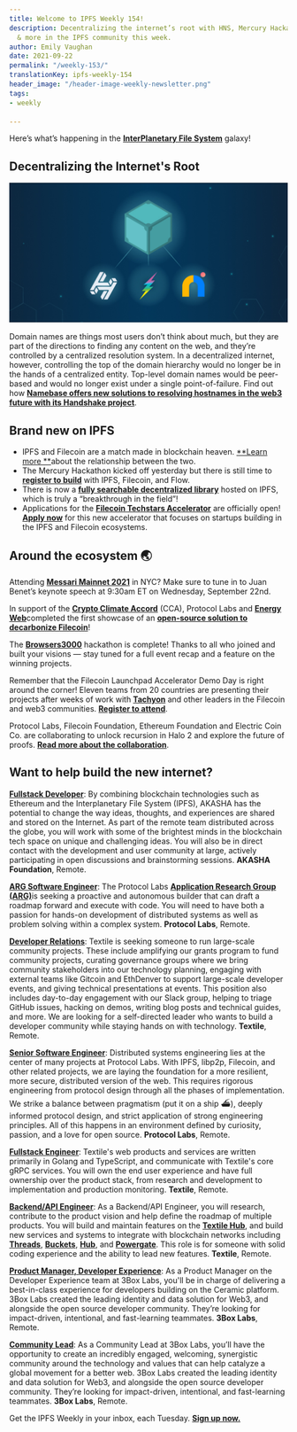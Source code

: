 ```yaml
---
title: Welcome to IPFS Weekly 154!
description: Decentralizing the internet’s root with HNS, Mercury Hackathon kickoff
  & more in the IPFS community this week.
author: Emily Vaughan
date: 2021-09-22
permalink: "/weekly-153/"
translationKey: ipfs-weekly-154
header_image: "/header-image-weekly-newsletter.png"
tags:
- weekly

---
```

Here’s what’s happening in the [**InterPlanetary File System**](https://ipfs.io/) galaxy!

## Decentralizing the Internet's Root

![](../assets/hns.jpg)

Domain names are things most users don’t think about much, but they are part of the directions to finding any content on the web, and they’re controlled by a centralized resolution system. In a decentralized internet, however, controlling the top of the domain hierarchy would no longer be in the hands of a centralized entity. Top-level domain names would be peer-based and would no longer exist under a single point-of-failure. Find out how [**Namebase offers new solutions to resolving hostnames in the web3 future with its Handshake project**](https://blog.ipfs.io/decentralizing-the-internet-s-root/).

## Brand new on IPFS

* IPFS and Filecoin are a match made in blockchain heaven. [**Learn more **](https://filecoin.io/blog/posts/using-filecoin-with-ipfs/)about the relationship between the two.
* The Mercury Hackathon kicked off yesterday but there is still time to [**register to build**](https://mercuryhackathon2021.com/?utm_source=AHTW&utm_medium=social&utm_campaign=launch-poster) with IPFS, Filecoin, and Flow.
* There is now a [**fully searchable decentralized library**](https://libgen.fun/dweb.html) hosted on IPFS, which is truly a “breakthrough in the field”!
* Applications for the [**Filecoin Techstars Accelerator**](https://www.techstars.com/accelerators/filecoin) are officially open! [**Apply now**](https://www.f6s.com/filecoin-accelerator-2022/apply) for this new accelerator that focuses on startups building in the IPFS and Filecoin ecosystems.

## Around the ecosystem 🌏

Attending [**Messari Mainnet 2021**](https://mainnet.events/agenda-2021/) in NYC? Make sure to tune in to Juan Benet’s keynote speech at 9:30am ET on Wednesday, September 22nd.   
  
In support of the [**Crypto Climate Accord**](https://cryptoclimate.org/) (CCA), Protocol Labs and [**Energy Web**](https://www.energyweb.org/)completed the first showcase of an [**open-source solution to decarbonize Filecoin**](https://medium.com/energy-web-insights/protocol-labs-and-energy-web-complete-first-showcase-of-an-open-source-solution-to-decarbonize-1a8c22ac02f5)!  
  
The [**Browsers3000**](https://events.protocol.ai/2021/browsers3000/) hackathon is complete! Thanks to all who joined and built your visions — stay tuned for a full event recap and a feature on the winning projects.   
  
Remember that the Filecoin Launchpad Accelerator Demo Day is right around the corner! Eleven teams from 20 countries are presenting their projects after weeks of work with [**Tachyon**](https://mesh.xyz/tachyon/) and other leaders in the Filecoin and web3 communities. [**Register to attend**](https://share.hsforms.com/1sOOp2P0hRJuuzhLG-BS4RQ3orpu).  
  
Protocol Labs, Filecoin Foundation, Ethereum Foundation and Electric Coin Co. are collaborating to unlock recursion in Halo 2 and explore the future of proofs. [**Read more about the collaboration**](https://electriccoin.co/blog/ethereum-zcash-filecoin-collab/).

## Want to help build the new internet?

[**Fullstack Developer**](https://weworkremotely.com/remote-jobs/akasha-foundation-fullstack-developer): By combining blockchain technologies such as Ethereum and the Interplanetary File System (IPFS), AKASHA has the potential to change the way ideas, thoughts, and experiences are shared and stored on the Internet. As part of the remote team distributed across the globe, you will work with some of the brightest minds in the blockchain tech space on unique and challenging ideas. You will also be in direct contact with the development and user community at large, actively participating in open discussions and brainstorming sessions. **AKASHA Foundation**, Remote.

[**ARG Software Engineer**](https://arg.protocol.ai/job-software-engineer): The Protocol Labs [**Application Research Group (ARG)**](https://arg.protocol.ai/)is seeking a proactive and autonomous builder that can draft a roadmap forward and execute with code. You will need to have both a passion for hands-on development of distributed systems as well as problem solving within a complex system. **Protocol Labs**, Remote.

[**Developer Relations**](https://boards.greenhouse.io/textileio/jobs/4075619004): Textile is seeking someone to run large-scale community projects. These include amplifying our grants program to fund community projects, curating governance groups where we bring community stakeholders into our technology planning, engaging with external teams like Gitcoin and EthDenver to support large-scale developer events, and giving technical presentations at events. This position also includes day-to-day engagement with our Slack group, helping to triage GitHub issues, hacking on demos, writing blog posts and technical guides, and more. We are looking for a self-directed leader who wants to build a developer community while staying hands on with technology. **Textile**, Remote.

[**Senior Software Engineer**](https://jobs.lever.co/protocol/3490e571-4d47-487e-a47f-b02f08668290): Distributed systems engineering lies at the center of many projects at Protocol Labs. With IPFS, libp2p, Filecoin, and other related projects, we are laying the foundation for a more resilient, more secure, distributed version of the web. This requires rigorous engineering from protocol design through all the phases of implementation. We strike a balance between pragmatism (put it on a ship :ferry:), deeply informed protocol design, and strict application of strong engineering principles. All of this happens in an environment defined by curiosity, passion, and a love for open source. **Protocol Labs**, Remote.

[**Fullstack Engineer**](https://boards.greenhouse.io/textileio/jobs/4017984004): Textile's web products and services are written primarily in Golang and TypeScript, and communicate with Textile's core gRPC services. You will own the end user experience and have full ownership over the product stack, from research and development to implementation and production monitoring. **Textile**, Remote.

[**Backend/API Engineer**](https://boards.greenhouse.io/textileio/jobs/4017981004): As a Backend/API Engineer, you will research, contribute to the product vision and help define the roadmap of multiple products. You will build and maintain features on the [**Textile Hub**](https://github.com/textileio/textile), and build new services and systems to integrate with blockchain networks including [**Threads**](https://github.com/textileio/go-threads), [**Buckets**](https://github.com/textileio/go-buckets), [**Hub**](https://github.com/textileio/textile), and [**Powergate**](https://github.com/textileio/powergate). This role is for someone with solid coding experience and the ability to lead new features. **Textile**, Remote.

[**Product Manager, Developer Experience**](https://jobs.lever.co/3box/68e3cf44-5ee8-4b2a-b872-bca815bf5caf): As a Product Manager on the Developer Experience team at 3Box Labs, you'll be in charge of delivering a best-in-class experience for developers building on the Ceramic platform. 3Box Labs created the leading identity and data solution for Web3, and alongside the open source developer community. They’re looking for impact-driven, intentional, and fast-learning teammates. **3Box Labs**, Remote.

[**Community Lead**](https://jobs.lever.co/3box/cac4d9b2-4822-4c91-99b8-16c5d3dd75b6): As a Community Lead at 3Box Labs, you’ll have the opportunity to create an incredibly engaged, welcoming, synergistic community around the technology and values that can help catalyze a global movement for a better web. 3Box Labs created the leading identity and data solution for Web3, and alongside the open source developer community. They’re looking for impact-driven, intentional, and fast-learning teammates. **3Box Labs**, Remote.

Get the IPFS Weekly in your inbox, each Tuesday. [**Sign up now.**](https://ipfs.us4.list-manage.com/subscribe?u=25473244c7d18b897f5a1ff6b&id=cad54b2230)
